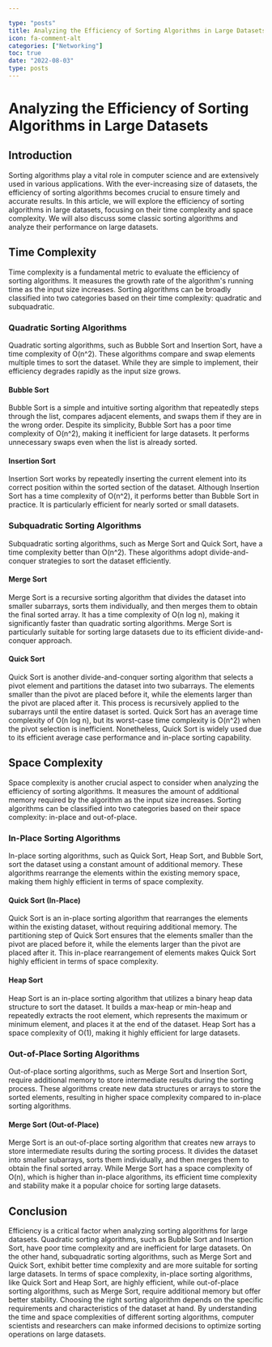 ```yaml
---

type: "posts"
title: Analyzing the Efficiency of Sorting Algorithms in Large Datasets
icon: fa-comment-alt
categories: ["Networking"]
toc: true
date: "2022-08-03"
type: posts
---
```





# Analyzing the Efficiency of Sorting Algorithms in Large Datasets

## Introduction

Sorting algorithms play a vital role in computer science and are extensively used in various applications. With the ever-increasing size of datasets, the efficiency of sorting algorithms becomes crucial to ensure timely and accurate results. In this article, we will explore the efficiency of sorting algorithms in large datasets, focusing on their time complexity and space complexity. We will also discuss some classic sorting algorithms and analyze their performance on large datasets.

## Time Complexity

Time complexity is a fundamental metric to evaluate the efficiency of sorting algorithms. It measures the growth rate of the algorithm's running time as the input size increases. Sorting algorithms can be broadly classified into two categories based on their time complexity: quadratic and subquadratic.

### Quadratic Sorting Algorithms

Quadratic sorting algorithms, such as Bubble Sort and Insertion Sort, have a time complexity of O(n^2). These algorithms compare and swap elements multiple times to sort the dataset. While they are simple to implement, their efficiency degrades rapidly as the input size grows.

#### Bubble Sort

Bubble Sort is a simple and intuitive sorting algorithm that repeatedly steps through the list, compares adjacent elements, and swaps them if they are in the wrong order. Despite its simplicity, Bubble Sort has a poor time complexity of O(n^2), making it inefficient for large datasets. It performs unnecessary swaps even when the list is already sorted.

#### Insertion Sort

Insertion Sort works by repeatedly inserting the current element into its correct position within the sorted section of the dataset. Although Insertion Sort has a time complexity of O(n^2), it performs better than Bubble Sort in practice. It is particularly efficient for nearly sorted or small datasets.

### Subquadratic Sorting Algorithms

Subquadratic sorting algorithms, such as Merge Sort and Quick Sort, have a time complexity better than O(n^2). These algorithms adopt divide-and-conquer strategies to sort the dataset efficiently.

#### Merge Sort

Merge Sort is a recursive sorting algorithm that divides the dataset into smaller subarrays, sorts them individually, and then merges them to obtain the final sorted array. It has a time complexity of O(n log n), making it significantly faster than quadratic sorting algorithms. Merge Sort is particularly suitable for sorting large datasets due to its efficient divide-and-conquer approach.

#### Quick Sort

Quick Sort is another divide-and-conquer sorting algorithm that selects a pivot element and partitions the dataset into two subarrays. The elements smaller than the pivot are placed before it, while the elements larger than the pivot are placed after it. This process is recursively applied to the subarrays until the entire dataset is sorted. Quick Sort has an average time complexity of O(n log n), but its worst-case time complexity is O(n^2) when the pivot selection is inefficient. Nonetheless, Quick Sort is widely used due to its efficient average case performance and in-place sorting capability.

## Space Complexity

Space complexity is another crucial aspect to consider when analyzing the efficiency of sorting algorithms. It measures the amount of additional memory required by the algorithm as the input size increases. Sorting algorithms can be classified into two categories based on their space complexity: in-place and out-of-place.

### In-Place Sorting Algorithms

In-place sorting algorithms, such as Quick Sort, Heap Sort, and Bubble Sort, sort the dataset using a constant amount of additional memory. These algorithms rearrange the elements within the existing memory space, making them highly efficient in terms of space complexity.

#### Quick Sort (In-Place)

Quick Sort is an in-place sorting algorithm that rearranges the elements within the existing dataset, without requiring additional memory. The partitioning step of Quick Sort ensures that the elements smaller than the pivot are placed before it, while the elements larger than the pivot are placed after it. This in-place rearrangement of elements makes Quick Sort highly efficient in terms of space complexity.

#### Heap Sort

Heap Sort is an in-place sorting algorithm that utilizes a binary heap data structure to sort the dataset. It builds a max-heap or min-heap and repeatedly extracts the root element, which represents the maximum or minimum element, and places it at the end of the dataset. Heap Sort has a space complexity of O(1), making it highly efficient for large datasets.

### Out-of-Place Sorting Algorithms

Out-of-place sorting algorithms, such as Merge Sort and Insertion Sort, require additional memory to store intermediate results during the sorting process. These algorithms create new data structures or arrays to store the sorted elements, resulting in higher space complexity compared to in-place sorting algorithms.

#### Merge Sort (Out-of-Place)

Merge Sort is an out-of-place sorting algorithm that creates new arrays to store intermediate results during the sorting process. It divides the dataset into smaller subarrays, sorts them individually, and then merges them to obtain the final sorted array. While Merge Sort has a space complexity of O(n), which is higher than in-place algorithms, its efficient time complexity and stability make it a popular choice for sorting large datasets.

## Conclusion

Efficiency is a critical factor when analyzing sorting algorithms for large datasets. Quadratic sorting algorithms, such as Bubble Sort and Insertion Sort, have poor time complexity and are inefficient for large datasets. On the other hand, subquadratic sorting algorithms, such as Merge Sort and Quick Sort, exhibit better time complexity and are more suitable for sorting large datasets. In terms of space complexity, in-place sorting algorithms, like Quick Sort and Heap Sort, are highly efficient, while out-of-place sorting algorithms, such as Merge Sort, require additional memory but offer better stability. Choosing the right sorting algorithm depends on the specific requirements and characteristics of the dataset at hand. By understanding the time and space complexities of different sorting algorithms, computer scientists and researchers can make informed decisions to optimize sorting operations on large datasets.